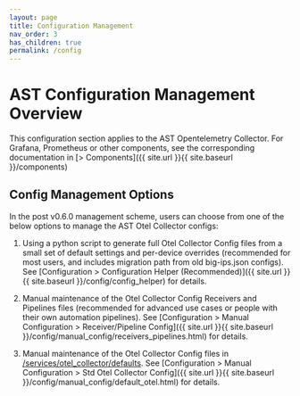 ```yaml
---
layout: page
title: Configuration Management
nav_order: 3
has_children: true
permalink: /config
---
```



# AST Configuration Management Overview
This configuration section applies to the AST Opentelemetry Collector. For Grafana, Prometheus or other
components, see the corresponding documentation in [> Components]({{ site.url }}{{ site.baseurl }}/components)


## Config Management Options
In the post v0.6.0 management scheme, users can choose from one of the below options to manage
the AST Otel Collector configs:

1. Using a python script to generate full Otel Collector Config files from a small set of default
settings and per-device overrides (recommended for most users, and includes migration path from old big-ips.json configs). See [Configuration > Configuration Helper (Recommended)]({{ site.url }}{{ site.baseurl }}/config/config_helper) for details.

2. Manual maintenance of the Otel Collector Config Receivers and Pipelines files (recommended for 
advanced use cases or people with their own automation pipelines). See [Configuration > Manual Configuration > Receiver/Pipeline Config]({{ site.url }}{{ site.baseurl }}/config/manual_config/receivers_pipelines.html) for details.

3. Manual maintenance of the Otel Collector Config files in
[/services/otel_collector/defaults](https://github.com/f5devcentral/application-study-tool/blob/main/services/otel_collector/defaults). See [Configuration > Manual Configuration > Std Otel Collector Config]({{ site.url }}{{ site.baseurl }}/config/manual_config/default_otel.html) for details.


